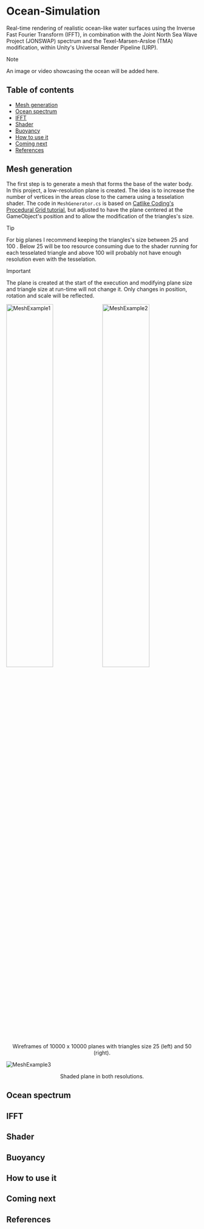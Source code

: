 # Ocean-Simulation

Real-time rendering of realistic ocean-like water surfaces using the Inverse Fast Fourier Transform (IFFT), in combination with the Joint North Sea Wave Project (JONSWAP) spectrum and the Texel-Marsen-Arsloe (TMA) modification, within Unity's Universal Render Pipeline (URP).

> [!NOTE]  
> An image or video showcasing the ocean will be added here.

## Table of contents

- [Mesh generation](#mesh-generation)
- [Ocean spectrum](#ocean-spectrum)
- [IFFT](#ifft)
- [Shader](#shader)
- [Buoyancy](#buoyancy)
- [How to use it](#how-to-use-it)
- [Coming next](#coming-next)
- [References](#references)

## Mesh generation

The first step is to generate a mesh that forms the base of the water body. In this project, a low-resolution plane is created. The idea is to increase the number of vertices in the areas close to the camera using a tesselation shader. The code in ```MeshGenerator.cs``` is based on [Catlike Coding's Procedural Grid tutorial](https://catlikecoding.com/unity/tutorials/procedural-grid/), but adjusted to have the plane centered at the GameObject's position and to allow the modification of the triangles's size.

> [!TIP]
> For big planes I recommend keeping the triangles's size between 25 and 100 . Below 25 will be too resource consuming due to the shader running for each tesselated triangle and above 100 will probably not have enough resolution even with the tesselation.

> [!IMPORTANT]  
> The plane is created at the start of the execution and modifying plane size and triangle size at run-time will not change it. Only changes in position, rotation and scale will be reflected.

<img src="https://github.com/user-attachments/assets/39e73ab3-db44-4682-a9ea-aca59c19caf8" alt="MeshExample1" width="49.5%"/> <img src="https://github.com/user-attachments/assets/4cc2ce08-c568-4bd6-a4ad-c83c1ff8d334" alt="MeshExample2" width="49.5%"/>

<p align="center" size="12">Wireframes of 10000 x 10000 planes with triangles size 25 (left) and 50 (right).</p>

![MeshExample3](https://github.com/user-attachments/assets/697679d0-7f58-44a3-9504-9d263c1c180c)

<p align="center">Shaded plane in both resolutions.</p>

## Ocean spectrum
## IFFT
## Shader
## Buoyancy
## How to use it
## Coming next
## References

